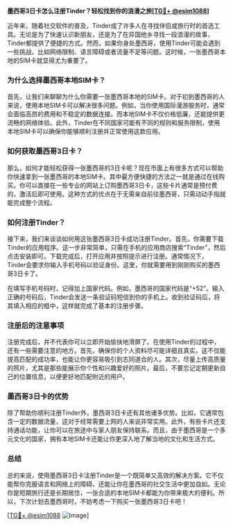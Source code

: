 **墨西哥3日卡怎么注册Tinder？轻松找到你的浪漫之旅[[TG💪+ @esim1088](https://t.me/s/esim1088)]**

近年来，随着社交软件的普及，Tinder成了许多人在寻找伴侣或旅行时的首选工具。无论是为了快速认识新朋友，还是为了在异国他乡寻找一段浪漫的故事，Tinder都提供了便捷的方式。然而，如果你身处墨西哥，使用Tinder可能会遇到一些挑战，比如网络限制、语言障碍或者流量不足等问题。这时候，一张墨西哥本地的SIM卡就显得尤为重要了。

### **为什么选择墨西哥本地SIM卡？**

首先，让我们来聊聊为什么你需要一张墨西哥本地的SIM卡。对于初到墨西哥的人来说，使用本地SIM卡可以解决很多问题。例如，当你使用国际漫游服务时，通常会面临高昂的费用和不稳定的数据连接。而本地SIM卡不仅价格低廉，还能提供更流畅的网络体验。此外，Tinder在不同国家可能有不同的规则和服务限制，使用本地SIM卡可以确保你能够顺利注册并正常使用这款应用。

### **如何获取墨西哥3日卡？**

那么，如何才能轻松获得一张墨西哥的3日卡呢？现在市面上有很多方式可以帮助你快速拿到一张墨西哥的本地SIM卡。其中最方便快捷的方法之一就是通过在线购买。你可以直接在一些专业的网站上订购墨西哥3日卡，这些卡片通常是预付费的，激活后即可使用。这种方式的优点在于无需亲自前往墨西哥，只需动动手指就能完成整个流程。

### **如何注册Tinder？**

接下来，我们来谈谈如何用这张墨西哥3日卡成功注册Tinder。首先，你需要下载Tinder的应用程序。这一步非常简单，只需在手机的应用商店搜索“Tinder”，然后点击安装即可。下载完成后，打开应用并按照提示进行注册。通常情况下，Tinder会要求你输入手机号码以验证身份。这里，你就需要用到刚刚购买的墨西哥3日卡了。

在填写手机号码时，记得加上国家代码。例如，墨西哥的国家代码是“+52”。输入正确的号码后，Tinder会发送一条验证码短信到你的手机上。收到验证码后，将其填入相应的框中，这样就完成了基本的注册步骤。

### **注册后的注意事项**

注册完成后，并不代表你可以立即开始愉快地滑屏了。在使用Tinder的过程中，还有一些需要注意的地方。首先，确保你的个人资料尽可能详细且真实。这不仅能提高匹配的成功率，也能让你更容易吸引到志同道合的人。其次，尽量上传高质量的照片，尤其是那些能展示你个性和兴趣爱好的照片。最后，不要忘记定期更新自己的位置信息，以便更好地匹配附近的用户。

### **墨西哥3日卡的优势**

除了帮助你顺利注册Tinder外，墨西哥3日卡还有其他诸多优势。比如，它通常包含一定的数据流量，这对于经常需要上网的人来说非常实用。此外，有些卡片还支持通话功能，让你可以在旅途中与家人朋友保持联系。而且，由于墨西哥是一个多元文化的国家，拥有本地SIM卡还能让你更深入地了解当地的文化和生活方式。

### **总结**

总的来说，使用墨西哥3日卡注册Tinder是一个既简单又高效的解决方案。它不仅能帮你克服语言和网络上的障碍，还能让你在墨西哥的社交生活中更加自如。无论你是短期旅行还是长期居住，一张合适的本地SIM卡都能为你带来极大的便利。所以，下次计划去墨西哥时，不妨考虑一下购买一张墨西哥3日卡吧！

[[TG💪+ @esim1088](https://t.me/s/esim1088) ![Image](https://i.postimg.cc/4NQfJmqS/Snipaste-2025-05-13-00-14-12.png)]